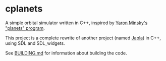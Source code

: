 # cplanets
A simple orbital simulator written in C++, inspired by [Yaron Minsky's "planets" program](http://planets.homedns.org).

This project is a complete rewrite of another project (named [Japla](https://github.com/hydren/japla)) in C++, using SDL and SDL_widgets.

See [BUILDING.md](https://github.com/hydren/cplanets/blob/master/BUILDING.md) for information about building the code.
